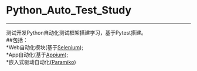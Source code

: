 # Python_Auto_Test_Study  
---- 
测试开发Python自动化测试框架搭建学习，基于Pytest搭建。  
##包括：  
  *Web自动化模块(基于[Selenium](https://www.selenium.dev/));  
  *App自动化(基于[Appium](http://appium.io/));  
  *嵌入式驱动自动化([Paramiko](https://docs.paramiko.org/en/stable/))
